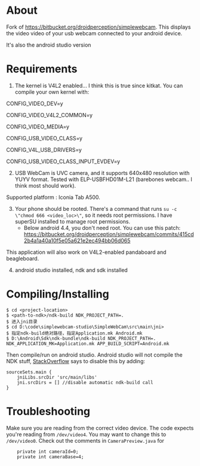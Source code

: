 # About
Fork of https://bitbucket.org/droidperception/simplewebcam. This displays the video video of your usb webcam connected to your android device.

It's also the android studio version

# Requirements
1) The kernel is V4L2 enabled... I think this is true since kitkat. You can compile your own kernel with:

 CONFIG_VIDEO_DEV=y

 CONFIG_VIDEO_V4L2_COMMON=y

 CONFIG_VIDEO_MEDIA=y

 CONFIG_USB_VIDEO_CLASS=y

 CONFIG_V4L_USB_DRIVERS=y

 CONFIG_USB_VIDEO_CLASS_INPUT_EVDEV=y

2) USB WebCam is UVC camera, and it supports 640x480 resolution with YUYV format. Tested with ELP-USBFHD01M-L21 (barebones webcam.. I think most should work).

Supported platform : Iconia Tab A500.

3) Your phone should be rooted. There's a command that runs `su -c \"chmod 666 <video_loc>\"`, so it needs root permissions. I have superSU installed to manage root permissions.
   - Below android 4.4, you don't need root. You can use this patch: https://bitbucket.org/droidperception/simplewebcam/commits/415cd2b4a1a40a10f5e05a621e2ec494bb06d065

 This application will also work on V4L2-enabled pandaboard and beagleboard.

4) android studio installed, ndk and sdk installed

# Compiling/Installing
	$ cd <project-location>
	$ <path-to-ndk>/ndk-build NDK_PROJECT_PATH=.
	$ 进入jni目录
	$ cd D:\code\simplewebcam-studio\SimpleWebCam\src\main\jni>
	$ 指定ndk-build绝对路径，指定Application.mk Android.mk
	$ D:\Android\Sdk\ndk-bundle\ndk-build NDK_PROJECT_PATH=. NDK_APPLICATION_MK=Application.mk APP_BUILD_SCRIPT=Android.mk


Then compile/run on android studio. Android studio will not compile the NDK stuff, [StackOverflow](http://stackoverflow.com/questions/27453085/execution-failed-for-task-appcompiledebugndk-failed-to-run-this-command-ndk) says to disable this by adding:

	sourceSets.main {
		jniLibs.srcDir 'src/main/libs'
		jni.srcDirs = [] //disable automatic ndk-build call
	}

# Troubleshooting
Make sure you are reading from the correct video device. The code expects you're reading from `/dev/video4`. You may want to change this to `/dev/video0`. Check out the comments in `CameraPreview.java` for

		private int cameraId=0;
		private int cameraBase=4;
